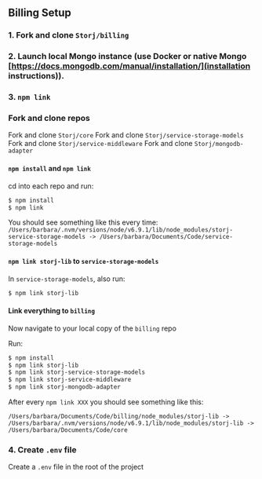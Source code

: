 ## Billing Setup

### 1. Fork and clone `Storj/billing`

### 2. Launch local Mongo instance (use Docker or native Mongo [https://docs.mongodb.com/manual/installation/](installation instructions)).

### 3. `npm link`

### Fork and clone repos

Fork and clone `Storj/core`
Fork and clone `Storj/service-storage-models`
Fork and clone `Storj/service-middleware`
Fork and clone `Storj/mongodb-adapter`

#### `npm install` and `npm link`

cd into each repo and run:

```sh
$ npm install
$ npm link
```

You should see something like this every time:
`/Users/barbara/.nvm/versions/node/v6.9.1/lib/node_modules/storj-service-storage-models -> /Users/barbara/Documents/Code/service-storage-models`

#### `npm link storj-lib` to `service-storage-models`

In `service-storage-models`, also run:

```sh
$ npm link storj-lib
```

#### Link everything to `billing`
Now navigate to your local copy of the `billing` repo

Run:

```sh
$ npm install
$ npm link storj-lib
$ npm link storj-service-storage-models
$ npm link storj-service-middleware
$ npm link storj-mongodb-adapter
```

After every `npm link XXX` you should see something like this:

`/Users/barbara/Documents/Code/billing/node_modules/storj-lib -> /Users/barbara/.nvm/versions/node/v6.9.1/lib/node_modules/storj-lib -> /Users/barbara/Documents/Code/core`

### 4. Create `.env` file

Create a `.env` file in the root of the project
